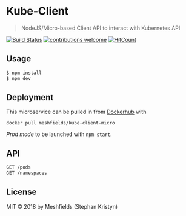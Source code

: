 # Kube-Client
> NodeJS/Micro-based Client API to interact with Kubernetes API

[![Build Status](https://travis-ci.org/nottinhill/kube-client-micro.svg?branch=master)](https://travis-ci.org/nottinhill/kube-client-micro) [![contributions welcome](https://img.shields.io/badge/contributions-welcome-brightgreen.svg?style=flat)](https://github.com/nottinhill/kube-client-micro/issues) [![HitCount](http://hits.dwyl.io/nottinhil/kube-client-micro.svg)](http://hits.dwyl.io/nottinhil/kube-client-micro)

## Usage

```bash
$ npm install
$ npm dev
```


## Deployment

This microservice can be pulled in from [Dockerhub](https://hub.docker.com/r/meshfields/kube-client-micro) with

`docker pull meshfields/kube-client-micro`


*Prod mode* to be launched with `npm start`.

## API

```bash
GET /pods
GET /namespaces
```

## License

MIT © 2018 by Meshfields (Stephan Kristyn)
